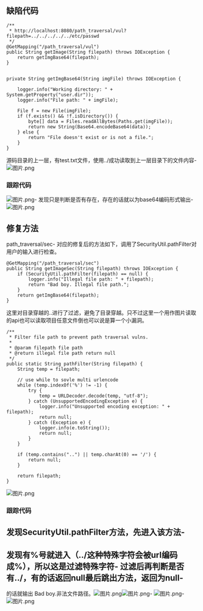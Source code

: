 ## 缺陷代码

    /**
     * http://localhost:8080/path_traversal/vul?filepath=../../../../../etc/passwd
     */
    @GetMapping("/path_traversal/vul")
    public String getImage(String filepath) throws IOException {
    	return getImgBase64(filepath);
    }
    
    
    private String getImgBase64(String imgFile) throws IOException {
    
    	logger.info("Working directory: " + System.getProperty("user.dir"));
    	logger.info("File path: " + imgFile);
    
    	File f = new File(imgFile);
    	if (f.exists() && !f.isDirectory()) {
    		byte[] data = Files.readAllBytes(Paths.get(imgFile));
    		return new String(Base64.encodeBase64(data));
    	} else {
    		return "File doesn't exist or is not a file.";
    	}
    }
    

源码目录的上一层，有test.txt文件，使用../成功读取到上一层目录下的文件内容-
![图片.png](https://cubox.pro/c/filters:no_upscale()?imageUrl=https%3A%2F%2Fimage.3001.net%2Fimages%2F20220704%2F1656941448_62c2eb889481343003b39.png%21small)

### 跟踪代码

![图片.png](https://cubox.pro/c/filters:no_upscale()?imageUrl=https%3A%2F%2Fimage.3001.net%2Fimages%2F20220704%2F1656941456_62c2eb907839106602b2d.png%21small)-
发现只是判断是否有存在，存在的话就以为base64编码形式输出-
![图片.png](https://cubox.pro/c/filters:no_upscale()?imageUrl=https%3A%2F%2Fimage.3001.net%2Fimages%2F20220704%2F1656941471_62c2eb9ff261d461c376b.png%21small)

## 修复方法

path\_traversal/sec-
对应的修复后的方法如下，调用了SecurityUtil.pathFilter对用户的输入进行检查。

    @GetMapping("/path_traversal/sec")
    public String getImageSec(String filepath) throws IOException {
    	if (SecurityUtil.pathFilter(filepath) == null) {
    		logger.info("Illegal file path: " + filepath);
    		return "Bad boy. Illegal file path.";
    	}
    	return getImgBase64(filepath);
    }
    

这里对目录穿越的..进行了过滤，避免了目录穿越。只不过这里一个用作图片读取的api也可以读取项目任意文件倒也可以说是算一个小漏洞。

    /**
     * Filter file path to prevent path traversal vulns.
     *
     * @param filepath file path
     * @return illegal file path return null
     */
    public static String pathFilter(String filepath) {
    	String temp = filepath;
    
    	// use while to sovle multi urlencode
    	while (temp.indexOf('%') != -1) {
    		try {
    			temp = URLDecoder.decode(temp, "utf-8");
    		} catch (UnsupportedEncodingException e) {
    			logger.info("Unsupported encoding exception: " + filepath);
    			return null;
    		} catch (Exception e) {
    			logger.info(e.toString());
    			return null;
    		}
    	}
    
    	if (temp.contains("..") || temp.charAt(0) == '/') {
    		return null;
    	}
    
    	return filepath;
    }
    

![图片.png](https://cubox.pro/c/filters:no_upscale()?imageUrl=https%3A%2F%2Fimage.3001.net%2Fimages%2F20220704%2F1656941501_62c2ebbd65e6d66af456c.png%21small)

### 跟踪代码

发现SecurityUtil.pathFilter方法，先进入该方法-
-
发现有%号就进入（../这种特殊字符会被url编码成%），所以这是过滤特殊字符-
过滤后再判断是否有../，有的话返回null最后跳出方法，返回为null-
-
的话就输出 Bad boy.非法文件路径。![图片.png](https://cubox.pro/c/filters:no_upscale()?imageUrl=https%3A%2F%2Fimage.3001.net%2Fimages%2F20220704%2F1656941511_62c2ebc7255c8651f687c.png%21small)![图片.png](https://cubox.pro/c/filters:no_upscale()?imageUrl=https%3A%2F%2Fimage.3001.net%2Fimages%2F20220704%2F1656941570_62c2ec0237b6dd4760704.png%21small)-
![图片.png](https://cubox.pro/c/filters:no_upscale()?imageUrl=https%3A%2F%2Fimage.3001.net%2Fimages%2F20220704%2F1656941534_62c2ebdebdec11f8c43ea.png%21small)-
![图片.png](https://cubox.pro/c/filters:no_upscale()?imageUrl=https%3A%2F%2Fimage.3001.net%2Fimages%2F20220704%2F1656941582_62c2ec0ed313c86ffbb9a.png%21small)